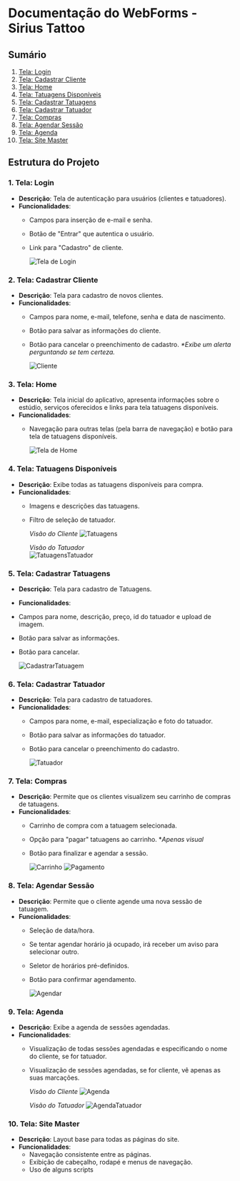 # Documentação do WebForms - Sirius Tattoo

## Sumário
1. [Tela: Login](#1-tela-login)
2. [Tela: Cadastrar Cliente](#2-tela-cadastrar-cliente)
3. [Tela: Home](#3-tela-home)
4. [Tela: Tatuagens Disponíveis](#4-tela-tatuagens-disponíveis)
5. [Tela: Cadastrar Tatuagens](#5-tela-cadastrar-tatuagens)
6. [Tela: Cadastrar Tatuador](#6-tela-cadastrar-tatuador)
7. [Tela: Compras](#7-tela-compras)
8. [Tela: Agendar Sessão](#8-tela-agendar-sessão)
9. [Tela: Agenda](#9-tela-agenda)
10. [Tela: Site Master](#10-tela-site-master)

## Estrutura do Projeto

### 1. Tela: Login
- **Descrição**: Tela de autenticação para usuários (clientes e tatuadores).
- **Funcionalidades**:
  - Campos para inserção de e-mail e senha.
  - Botão de "Entrar" que autentica o usuário.
  - Link para "Cadastro" de cliente.
    
    ![Tela de Login](https://github.com/user-attachments/assets/4dd71bf9-86a8-4721-a092-ed7523505e45)

### 2. Tela: Cadastrar Cliente
- **Descrição**: Tela para cadastro de novos clientes.
- **Funcionalidades**:
  - Campos para nome, e-mail, telefone, senha e data de nascimento.
  - Botão para salvar as informações do cliente.
  - Botão para cancelar o preenchimento de cadastro. _*Exibe um alerta perguntando se tem certeza._

    ![Cliente](https://github.com/user-attachments/assets/90ec9ba5-43c5-4e3c-aaeb-226a68031b03)

### 3. Tela: Home
- **Descrição**: Tela inicial do aplicativo, apresenta informações sobre o estúdio, serviços oferecidos e links para tela tatuagens disponíveis.
- **Funcionalidades**:
  - Navegação para outras telas (pela barra de navegação) e botão para tela de tatuagens disponíveis.
    
    ![Tela de Home](https://github.com/user-attachments/assets/ca5177b1-1fc3-4866-8bd3-32de6ceba7ae)

### 4. Tela: Tatuagens Disponíveis
- **Descrição**: Exibe todas as tatuagens disponíveis para compra.
- **Funcionalidades**:
  - Imagens e descrições das tatuagens.
  - Filtro de seleção de tatuador.

    _Visão do Cliente_
    ![Tatuagens](https://github.com/user-attachments/assets/296a1d57-88c2-4fe0-bfef-c20a86e557e9)
 
    _Visão do Tatuador_    
    ![TatuagensTatuador](https://github.com/user-attachments/assets/101091ee-3856-43af-b2ef-2caa11350c5d)

### 5. Tela: Cadastrar Tatuagens
- **Descrição**: Tela para cadastro de Tatuagens.
- **Funcionalidades**:
- Campos para nome, descrição, preço, id do tatuador e upload de imagem.
- Botão para salvar as informações.
- Botão para cancelar.

  ![CadastrarTatuagem](https://github.com/user-attachments/assets/7763d9eb-37ba-4569-baf9-a4b545ef92eb)

### 6. Tela: Cadastrar Tatuador
- **Descrição**: Tela para cadastro de tatuadores.
- **Funcionalidades**:
  - Campos para nome, e-mail, especialização e foto do tatuador.
  - Botão para salvar as informações do tatuador.
  - Botão para cancelar o preenchimento do cadastro.

    ![Tatuador](https://github.com/user-attachments/assets/beee69b2-c6f8-4137-b9d4-afd9774b89e6)  

### 7. Tela: Compras
- **Descrição**: Permite que os clientes visualizem seu carrinho de compras de tatuagens.
- **Funcionalidades**:
  - Carrinho de compra com a tatuagem selecionada.
  - Opção para "pagar" tatuagens ao carrinho. *_Apenas visual_
  - Botão para finalizar e agendar a sessão.

    ![Carrinho](https://github.com/user-attachments/assets/f46506d7-39cb-4d2f-bae3-05cb10a626ac)
    ![Pagamento](https://github.com/user-attachments/assets/016cfd8e-76e9-4ca7-b82a-124068d60f43)

### 8. Tela: Agendar Sessão
- **Descrição**: Permite que o cliente agende uma nova sessão de tatuagem.
- **Funcionalidades**:
  - Seleção de data/hora.
  - Se tentar agendar horário já ocupado, irá receber um aviso para selecionar outro.
  - Seletor de horários pré-definidos.
  - Botão para confirmar agendamento.

    ![Agendar](https://github.com/user-attachments/assets/2ea0f8da-c76d-4336-9c17-14f20925c00d)

### 9. Tela: Agenda
- **Descrição**: Exibe a agenda de sessões agendadas.
- **Funcionalidades**:
  - Visualização de todas sessões agendadas e especificando o nome do cliente, se for tatuador.
  - Visualização de sessões agendadas, se for cliente, vê apenas as suas marcações.
 
    _Visão do Cliente_
    ![Agenda](https://github.com/user-attachments/assets/8db7b0fc-2b40-41c3-a9e2-88a93044fa5a)
    
    _Visão do Tatuador_
    ![AgendaTatuador](https://github.com/user-attachments/assets/f9d172d9-ed4b-4895-9e34-eccdfd753df8)


### 10. Tela: Site Master
- **Descrição**: Layout base para todas as páginas do site.
- **Funcionalidades**:
  - Navegação consistente entre as páginas.
  - Exibição de cabeçalho, rodapé e menus de navegação.
  - Uso de alguns scripts

